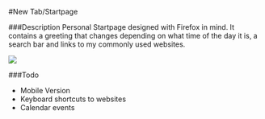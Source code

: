 #New Tab/Startpage

###Description
Personal Startpage designed with Firefox in mind. It contains a greeting that changes depending on what time of the day it is, a search bar and links to my commonly used websites.

![](https://i.imgur.com/qQDmfcy.png)

###Todo
* Mobile Version
* Keyboard shortcuts to websites
* Calendar events
